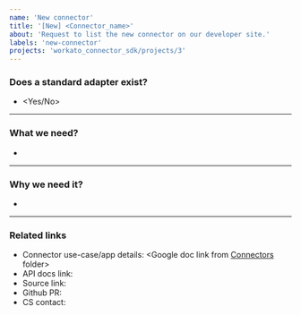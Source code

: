 ```yaml
---
name: 'New connector'
title: '[New] <Connector_name>'
about: 'Request to list the new connector on our developer site.'
labels: 'new-connector'
projects: 'workato_connector_sdk/projects/3'
---
```


### Does a standard adapter exist?
- <Yes/No>
_______
### What we need?
-
_______
### Why we need it?
-
_______
### Related links
- Connector use-case/app details: <Google doc link from [Connectors](https://drive.google.com/drive/u/0/folders/0B61qGh7s8yCwQU1hS2ZpUnBoNlU) folder>
- API docs link: 
- Source link: 
- Github PR: 
- CS contact: 
